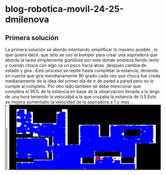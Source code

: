 # blog-robotica-movil-24-25-dmilenova

## Primera solución 
   
   La primera solución se abordo intentando simplificar lo maximo posible , lo que quiere decir, que solo se uso el bumper para crear una aspiradora que aborda la tarea simplemente giandose por este donde empieza llendo recto y cuando choca con algo va un poco hacia atras ,despues cambia de estado y gira . Este proceso se repite hasta completar la estancia, teniendo en cuenta que gira mendianamente 90 grado cada ves que choca fue creda medianamente de la idea del primer dia de ir de pared a pared pero no lo cumple al completo. Por otro lado tambien se debe mencionar que completa el 95% de la estancia en base de la observacion llevada a lo largo de una hora teniendo la velocidad a la que cruzaba la estancia de 0.5.Esto se mejora aumentado la velocidad de la aspiradora a 1 o mas .![Casa con la primera solucion foto](Primera_solucion.png)
   
